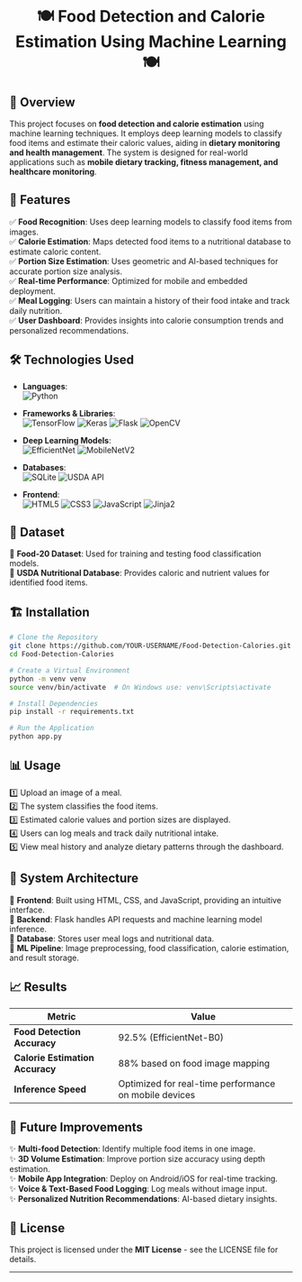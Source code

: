 <h1 align="center">🍽️ Food Detection and Calorie Estimation Using Machine Learning 🍽️</h1>

<p align="center">

</p>

## 🚀 Overview
This project focuses on **food detection and calorie estimation** using machine learning techniques. It employs deep learning models to classify food items and estimate their caloric values, aiding in **dietary monitoring and health management**. The system is designed for real-world applications such as **mobile dietary tracking, fitness management, and healthcare monitoring**.

## 🎯 Features
✅ **Food Recognition**: Uses deep learning models to classify food items from images.  
✅ **Calorie Estimation**: Maps detected food items to a nutritional database to estimate caloric content.  
✅ **Portion Size Estimation**: Uses geometric and AI-based techniques for accurate portion size analysis.  
✅ **Real-time Performance**: Optimized for mobile and embedded deployment.  
✅ **Meal Logging**: Users can maintain a history of their food intake and track daily nutrition.  
✅ **User Dashboard**: Provides insights into calorie consumption trends and personalized recommendations.

## 🛠️ Technologies Used
- **Languages**:  
  ![Python](https://img.shields.io/badge/Python-3776AB?style=for-the-badge&logo=python&logoColor=white)

- **Frameworks & Libraries**:  
  ![TensorFlow](https://img.shields.io/badge/TensorFlow-FF6F00?style=for-the-badge&logo=tensorflow&logoColor=white)
  ![Keras](https://img.shields.io/badge/Keras-D00000?style=for-the-badge&logo=keras&logoColor=white)
  ![Flask](https://img.shields.io/badge/Flask-000000?style=for-the-badge&logo=flask&logoColor=white)
  ![OpenCV](https://img.shields.io/badge/OpenCV-5C3EE8?style=for-the-badge&logo=opencv&logoColor=white)

- **Deep Learning Models**:  
  ![EfficientNet](https://img.shields.io/badge/EfficientNet-009688?style=for-the-badge)
  ![MobileNetV2](https://img.shields.io/badge/MobileNetV2-4CAF50?style=for-the-badge)

- **Databases**:  
  ![SQLite](https://img.shields.io/badge/SQLite-003B57?style=for-the-badge&logo=sqlite&logoColor=white)
  ![USDA API](https://img.shields.io/badge/USDA-Database-4A90E2?style=for-the-badge)

- **Frontend**:  
  ![HTML5](https://img.shields.io/badge/HTML5-E34F26?style=for-the-badge&logo=html5&logoColor=white)
  ![CSS3](https://img.shields.io/badge/CSS3-1572B6?style=for-the-badge&logo=css3&logoColor=white)
  ![JavaScript](https://img.shields.io/badge/JavaScript-F7DF1E?style=for-the-badge&logo=javascript&logoColor=black)
  ![Jinja2](https://img.shields.io/badge/Jinja2-B41717?style=for-the-badge&logo=jinja&logoColor=white)


## 📂 Dataset
📌 **Food-20 Dataset**: Used for training and testing food classification models.  
📌 **USDA Nutritional Database**: Provides caloric and nutrient values for identified food items.

## 🏗️ Installation
```bash
# Clone the Repository
git clone https://github.com/YOUR-USERNAME/Food-Detection-Calories.git
cd Food-Detection-Calories

# Create a Virtual Environment
python -m venv venv
source venv/bin/activate  # On Windows use: venv\Scripts\activate

# Install Dependencies
pip install -r requirements.txt

# Run the Application
python app.py
```

## 📊 Usage
1️⃣ Upload an image of a meal.  
2️⃣ The system classifies the food items.  
3️⃣ Estimated calorie values and portion sizes are displayed.  
4️⃣ Users can log meals and track daily nutritional intake.  
5️⃣ View meal history and analyze dietary patterns through the dashboard.  

## 🔧 System Architecture
📌 **Frontend**: Built using HTML, CSS, and JavaScript, providing an intuitive interface.  
📌 **Backend**: Flask handles API requests and machine learning model inference.  
📌 **Database**: Stores user meal logs and nutritional data.  
📌 **ML Pipeline**: Image preprocessing, food classification, calorie estimation, and result storage.  

## 📈 Results
| Metric  | Value  |
|---------|--------|
| **Food Detection Accuracy** | 92.5% (EfficientNet-B0) |
| **Calorie Estimation Accuracy** | 88% based on food image mapping |
| **Inference Speed** | Optimized for real-time performance on mobile devices |

## 🚀 Future Improvements
✨ **Multi-food Detection**: Identify multiple food items in one image.  
✨ **3D Volume Estimation**: Improve portion size accuracy using depth estimation.  
✨ **Mobile App Integration**: Deploy on Android/iOS for real-time tracking.  
✨ **Voice & Text-Based Food Logging**: Log meals without image input.  
✨ **Personalized Nutrition Recommendations**: AI-based dietary insights.  

## 📜 License
This project is licensed under the **MIT License** - see the LICENSE file for details.

---


